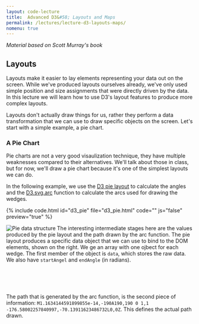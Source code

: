 ```yaml
---
layout: code-lecture
title:  Advanced D3&#58; Layouts and Maps
permalink: /lectures/lecture-d3-layouts-maps/
nomenu: true
---
```


*Material based on Scott Murray's book*

## Layouts

Layouts make it easier to lay elements representing your data out on the screen. While we've produced layouts ourselves already, we've only used simple position and size assignments that were directly driven by the data. In this lecture we will learn how to use D3's layout features to produce more complex layouts. 

Layouts don't actually draw things for us, rather they perform a data transformation that we can use to draw specific objects on the screen. Let's start with a simple example, a pie chart.

### A Pie Chart

Pie charts are not a very good visaulization technique, they have multiple weaknesses compared to their alternatives. We'll talk about those in class, but for now, we'll draw a pie chart because it's one of the simplest layouts we can do.

In the following example, we use the [D3 pie layout](https://github.com/mbostock/d3/wiki/Pie-Layout) to calculate the angles and the [D3.svg.arc](https://github.com/mbostock/d3/wiki/SVG-Shapes#arc) function to calculate the arcs used for drawing the wedges.

{% include code.html id="d3_pie" file="d3_pie.html" code="" js="false" preview="true" %}

![Pie data structure](images/pie.png)
The interesting intermediate stages here are the values produced by the pie layout and the path drawn by the arc function. The pie layout produces a specific data object that we can use to bind to the DOM elements, shown on the right. We ge an array with one ojbect for each wedge. The first member of the object is `data`, which stores the raw data. We also have `startAngel` and `endAngle` (in radians). <br /><br /> <br /> <br /> <br />  

The path that is generated by the arc function, is the second piece of information: `M1.1634144591899855e-14,-190A190,190 0 1,1 -176.58002257840997,-70.13911623486732L0,0Z`. This defines the actual path drawn.






